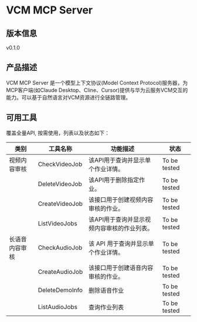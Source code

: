 # VCM MCP Server 

## 版本信息
v0.1.0

## 产品描述

VCM MCP Server 是一个模型上下文协议(Model Context Protocol)服务器，为MCP客户端(如Claude Desktop、Cline、Cursor)提供与华为云服务VCM交互的能力。可以基于自然语言对VCM资源进行全链路管理。

## 可用工具
覆盖全量API, 按需使用，列表以及状态如下：

| 类别 | 工具名称 | 功能描述 | 状态 |
| --- | --- | --- | --- |
| 视频内容审核 | CheckVideoJob | 该API用于查询并显示单个作业详情。 | To be tested |
|  | DeleteVideoJob | 该API用于删除指定作业。 | To be tested |
|  | CreateVideoJob | 该接口用于创建视频内容审核的作业。 | To be tested |
|  | ListVideoJobs | 该API用于查询并显示视频内容审核的作业列表。 | To be tested |
| 长语音内容审核 | CheckAudioJob | 该 API 用于查询并显示单个作业详情。 | To be tested |
|  | CreateAudioJob | 该接口用于创建语音内容审核的作业。 | To be tested |
|  | DeleteDemoInfo | 删除语音作业 | To be tested |
|  | ListAudioJobs | 查询作业列表 | To be tested |
